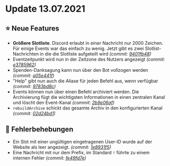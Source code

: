 # Update 13.07.2021

## ⭐ Neue Features

* **Größere Slotliste**. Discord erlaubt in einer Nachricht nur 2000 Zeichen. Für einige Events war das einfach zu wenig. Jetzt gibt es zwei Slotlist-Nachrichten in die die Slotliste aufgeteilt wird _(commit: _[_9401fb48_](https://github.com/Alf-Melmac/slotbotServer/commit/9401fb488f1bb96e939b1b7aab01938c18526b3c)_)_
* Eventzeitpunkt wird nun in der Zeitzone des Nutzers angezeigt _(commit: _[_e3785962_](https://github.com/Alf-Melmac/slotbotServer/commit/e37859629a089f05e04f5aab04e91f590e7b725b)_)_
* Spenden-Danksagung kann nun über den Bot vollzogen werden _(commit: _[_a05e441f_](https://github.com/Alf-Melmac/slotbotServer/commit/a05e441f6812c74ce2d8eaec692dda1deb9afb52)_)_
* "Help" gibt nun auch die Aliase für jeden Befehl aus, wenn verfügbar _(commit: _[_9783bd8c_](https://github.com/Alf-Melmac/slotbotServer/commit/9783bd8c8af11e2c5aac7fdd072aa158306a5856)_)_
* Events können nun über einen Befehl archiviert werden. Die Archivierung fügt die wichtigsten Informationen in einen zentralen Kanal und löscht den Event-Kanal _(commit: _[_2b9e06af_](https://github.com/Alf-Melmac/slotbotServer/commit/2b9e06af1683bf3cffcdda2231eb4cbb59d63b1e)_)_
* `rebuildArchive` schickt das gesamte Archiv in den konfigurierten Kanal _(commit: _[_02d24bd1_](https://github.com/Alf-Melmac/slotbotServer/commit/02d24bd13fe6bc4c06af65c389d55b13c1ca64bb)_)_

## 🐞 Fehlerbehebungen

* Ein Slot mit einer ungültigen eingetragenen User-ID wurde auf der Website als leer angezeigt. _(commit: _[_1e8931f5_](https://github.com/Alf-Melmac/slotbotServer/commit/1e8931f5ffb57f76dedeaa4dd9fac9d1bcda836c)_)_
* Eine Nachricht mit nur dem Prefix, im Standard `!` führte zu einem internen Fehler _(commit: _[_fe49fd7e_](https://github.com/Alf-Melmac/slotbotServer/commit/fe49fd7e2dcb5ba45263d9d0c8b0b0882a0d76e5)_)_
